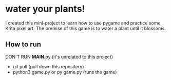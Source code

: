 
# water your plants!

I created this mini-project to learn how to use pygame and practice some Krita pixel art. The premise of this game is to water a plant until it blossoms.



## How to run

DON'T RUN __MAIN__.py (it's unrelated to this project)

- git pull (pull down this repository)
- python3 game.py or py game.py (runs the game)  

